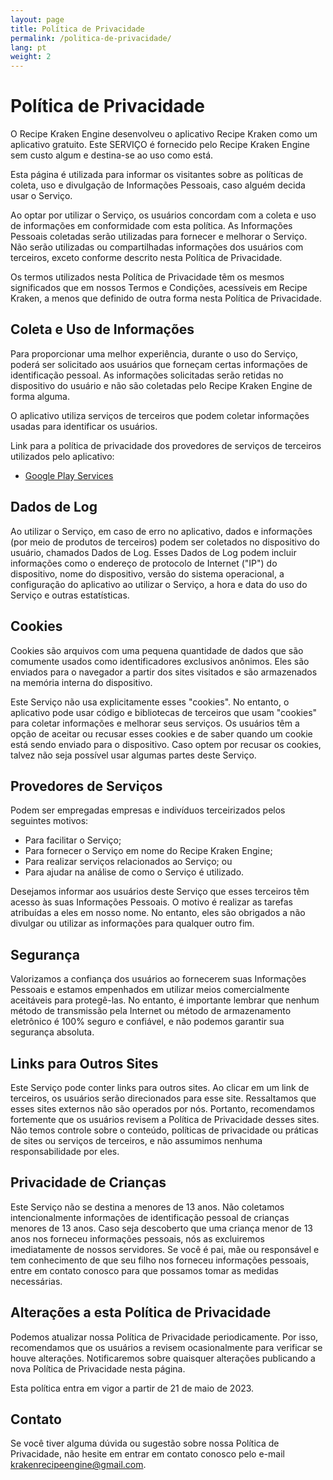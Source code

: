 ```yaml
---
layout: page
title: Política de Privacidade
permalink: /politica-de-privacidade/
lang: pt 
weight: 2
---
```



# Política de Privacidade

O Recipe Kraken Engine desenvolveu o aplicativo Recipe Kraken como um aplicativo gratuito. Este SERVIÇO é fornecido pelo Recipe Kraken Engine sem custo algum e destina-se ao uso como está.

Esta página é utilizada para informar os visitantes sobre as políticas de coleta, uso e divulgação de Informações Pessoais, caso alguém decida usar o Serviço.

Ao optar por utilizar o Serviço, os usuários concordam com a coleta e uso de informações em conformidade com esta política. As Informações Pessoais coletadas serão utilizadas para fornecer e melhorar o Serviço. Não serão utilizadas ou compartilhadas informações dos usuários com terceiros, exceto conforme descrito nesta Política de Privacidade.

Os termos utilizados nesta Política de Privacidade têm os mesmos significados que em nossos Termos e Condições, acessíveis em Recipe Kraken, a menos que definido de outra forma nesta Política de Privacidade.

## Coleta e Uso de Informações

Para proporcionar uma melhor experiência, durante o uso do Serviço, poderá ser solicitado aos usuários que forneçam certas informações de identificação pessoal. As informações solicitadas serão retidas no dispositivo do usuário e não são coletadas pelo Recipe Kraken Engine de forma alguma.

O aplicativo utiliza serviços de terceiros que podem coletar informações usadas para identificar os usuários.

Link para a política de privacidade dos provedores de serviços de terceiros utilizados pelo aplicativo:

- [Google Play Services](https://www.google.com/policies/privacy/)

## Dados de Log

Ao utilizar o Serviço, em caso de erro no aplicativo, dados e informações (por meio de produtos de terceiros) podem ser coletados no dispositivo do usuário, chamados Dados de Log. Esses Dados de Log podem incluir informações como o endereço de protocolo de Internet ("IP") do dispositivo, nome do dispositivo, versão do sistema operacional, a configuração do aplicativo ao utilizar o Serviço, a hora e data do uso do Serviço e outras estatísticas.

## Cookies

Cookies são arquivos com uma pequena quantidade de dados que são comumente usados como identificadores exclusivos anônimos. Eles são enviados para o navegador a partir dos sites visitados e são armazenados na memória interna do dispositivo.

Este Serviço não usa explicitamente esses "cookies". No entanto, o aplicativo pode usar código e bibliotecas de terceiros que usam "cookies" para coletar informações e melhorar seus serviços. Os usuários têm a opção de aceitar ou recusar esses cookies e de saber quando um cookie está sendo enviado para o dispositivo. Caso optem por recusar os cookies, talvez não seja possível usar algumas partes deste Serviço.

## Provedores de Serviços

Podem ser empregadas empresas e indivíduos terceirizados pelos seguintes motivos:

- Para facilitar o Serviço;
- Para fornecer o Serviço em nome do Recipe Kraken Engine;
- Para realizar serviços relacionados ao Serviço; ou
- Para ajudar na análise de como o Serviço é utilizado.

Desejamos informar aos usuários deste Serviço que esses terceiros têm acesso às suas Informações Pessoais. O motivo é realizar as tarefas atribuídas a eles em nosso nome. No entanto, eles são obrigados a não divulgar ou utilizar as informações para qualquer outro fim.

## Segurança

Valorizamos a confiança dos usuários ao fornecerem suas Informações Pessoais e estamos empenhados em utilizar meios comercialmente aceitáveis para protegê-las. No entanto, é importante lembrar que nenhum método de transmissão pela Internet ou método de armazenamento eletrônico é 100% seguro e confiável, e não podemos garantir sua segurança absoluta.

## Links para Outros Sites

Este Serviço pode conter links para outros sites. Ao clicar em um link de terceiros, os usuários serão direcionados para esse site. Ressaltamos que esses sites externos não são operados por nós. Portanto, recomendamos fortemente que os usuários revisem a Política de Privacidade desses sites. Não temos controle sobre o conteúdo, políticas de privacidade ou práticas de sites ou serviços de terceiros, e não assumimos nenhuma responsabilidade por eles.

## Privacidade de Crianças

Este Serviço não se destina a menores de 13 anos. Não coletamos intencionalmente informações de identificação pessoal de crianças menores de 13 anos. Caso seja descoberto que uma criança menor de 13 anos nos forneceu informações pessoais, nós as excluiremos imediatamente de nossos servidores. Se você é pai, mãe ou responsável e tem conhecimento de que seu filho nos forneceu informações pessoais, entre em contato conosco para que possamos tomar as medidas necessárias.

## Alterações a esta Política de Privacidade

Podemos atualizar nossa Política de Privacidade periodicamente. Por isso, recomendamos que os usuários a revisem ocasionalmente para verificar se houve alterações. Notificaremos sobre quaisquer alterações publicando a nova Política de Privacidade nesta página.

Esta política entra em vigor a partir de 21 de maio de 2023.

## Contato

Se você tiver alguma dúvida ou sugestão sobre nossa Política de Privacidade, não hesite em entrar em contato conosco pelo e-mail krakenrecipeengine@gmail.com.
